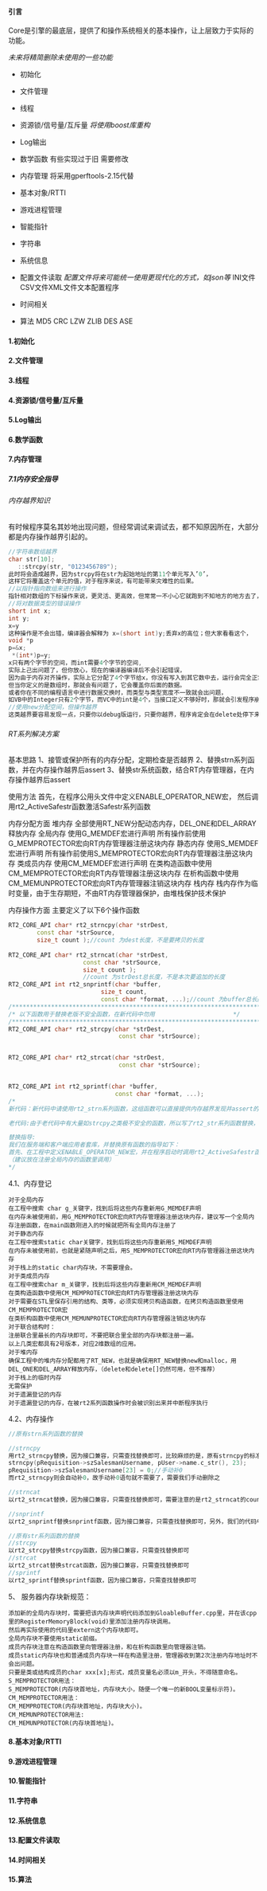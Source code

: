 #### 引言

Core是引擎的最底层，提供了和操作系统相关的基本操作，让上层致力于实际的功能。

*未来将精简删除未使用的一些功能*

- 初始化

- 文件管理

- 线程

- 资源锁/信号量/互斥量 *将使用boost库重构*

- Log输出

- 数学函数 有些实现过于旧 需要修改

- 内存管理 将采用gperftools-2.15代替

- 基本对象/RTTI

- 游戏进程管理

- 智能指针

- 字符串

- 系统信息

- 配置文件读取  *配置文件将来可能统一使用更现代化的方式，如json等*    INI文件CSV文件XML文件文本配置程序

- 时间相关

- 算法 MD5 CRC LZW ZLIB DES ASE

#### 1.初始化

#### 2.文件管理

#### 3.线程

#### 4.资源锁/信号量/互斥量

#### 5.Log输出

#### 6.数学函数

#### 7.内存管理

##### 7.1内存安全指导

###### 内存越界知识

有时候程序莫名其妙地出现问题，但经常调试来调试去，都不知原因所在，大部分都是内存操作越界引起的。

```c++
//字符串数组越界
char str[10];
　 ::strcpy(str, "0123456789");
此时将会造成越界，因为strcpy将在str为起始地址的第11个单元写入’0’，
这样它将覆盖这个单元的值，对于程序来说，有可能带来灾难性的后果。
//以指针指向数组来进行操作
指针相对数组的下标操作来说，更灵活、更高效，但常常一不小心它就跑到不知地方的地方去了，在循环批量处理中，多移一位就产生了越界，如果是读还好，但如果是写，这就跟上面出现的问题一样了。
//将对数据类型的错误操作
short int x;
int y;
x=y
这种操作是不会出错，编译器会解释为 x=(short int)y;丢弃x的高位；但大家看看这个，
void *p
p=&x;
 *(int*)p=y;
x只有两个字节的空间，而int需要4个字节的空间, 
实际上己出问题了，但你放心，现在的编译器编译后不会引起错误，
因为由于内存对齐操作，实际上它分配了4个字节给x，你没有写入到其它数中去，运行会完全正常。
但当你定义的是数组时，那就会有问题了，它会覆盖你后面的数据。
或者你在不同的编程语言中进行数据交换时，而类型与类型宽度不一致就会出问题，
如VB中的Integer只有2个字节，而VC中的int是4个，当接口定义不够好时，那就会引发程序崩溃。
//使用new分配空间，但操作越界
这类越界要容易发现一点，只要你以debug版运行，只要你越界，程序肯定会在delete处停下来。同理malloc，free有此问题。
```

###### RT系列解决方案

基本思路
	1、接管或保护所有的内存分配，定期检查是否越界
	2、替换strn系列函数，并在内存操作越界后assert
	3、替换str系统函数，结合RT内存管理器，在内存操作越界后assert

使用方法
	首先，在程序公用头文件中定义ENABLE_OPERATOR_NEW宏，
	然后调用rt2_ActiveSafestr函数激活Safestr系列函数

内存分配方面
	堆内存
		全部使用RT_NEW分配动态内存，DEL_ONE和DEL_ARRAY释放内存
	全局内存
		使用G_MEMDEF宏进行声明
		所有操作前使用G_MEMPROTECTOR宏向RT内存管理器注册这块内存
	静态内存
		使用S_MEMDEF宏进行声明
		所有操作前使用S_MEMPROTECTOR宏向RT内存管理器注册这块内存
	类成员内存
		使用CM_MEMDEF宏进行声明
		在类构造函数中使用CM_MEMPROTECTOR宏向RT内存管理器注册这块内存
		在析构函数中使用CM_MEMUNPROTECTOR宏向RT内存管理器注销这块内存
	栈内存
		栈内存作为临时变量，由于生存期短，不由RT内存管理器保护，由堆栈保护技术保护

内存操作方面
	主要定义了以下6个操作函数

```c++
RT2_CORE_API char* rt2_strncpy(char *strDest,
		const char *strSource,
		size_t count );//count 为dest长度，不是要拷贝的长度
		
RT2_CORE_API char* rt2_strncat(char *strDest,
					 const char *strSource,
					 size_t count );
					 //count 为strDest总长度，不是本次要追加的长度
RT2_CORE_API int rt2_snprintf(char *buffer,
						  size_t count,
						  const char *format, ...);//count 为buffer总长度
/************************************************************************/
/* 以下函数用于替换老版不安全函数，在新代码中勿用                      */
/************************************************************************/
RT2_CORE_API char* rt2_strcpy(char *strDest,
							   const char *strSource);


RT2_CORE_API char* rt2_strcat(char *strDest,
							   const char *strSource);


RT2_CORE_API int rt2_sprintf(char *buffer,
							  const char *format, ...);
/*
新代码：新代码中请使用rt2_strn系列函数，这组函数可以直接提供内存越界发现并assert的能力，禁止使用系统的相关函数，需要特别注意的，所有的count参数，都是指的目标内存的总大小，和系统函数是不一样的

老代码:由于老代码中有大量如strcpy之类极不安全的函数，所以写了rt2_str系列函数替换，这个工作将在我们所有的内存都受到RT内存管理器保护之后进行。

替换指导:
我们在服务端和客户端应用者套库，并替换原有函数的指导如下：
首先、在工程中定义ENABLE_OPERATOR_NEW宏，并在程序启动时调用rt2_ActiveSafestr函数激活Safestr系列函数
（建议放在注册全局内存的函数里调用）
*/
```


4.1、内存登记

```
对于全局内存
在工程中搜索 char g_关键字，找到后将这些内存重新用G_MEMDEF声明
在内存未被使用前，用G_MEMPROTECTOR宏向RT内存管理器注册这块内存，建议写一个全局内存注册函数，在main函数刚进入的时候就把所有全局内存注册了
对于静态内存
在工程中搜索static char关键字，找到后将这些内存重新用S_MEMDEF声明
在内存未被使用前，也就是紧随声明之后，用S_MEMPROTECTOR宏向RT内存管理器注册这块内存
对于栈上的static char内存块，不需要理会。
对于类成员内存
在工程中搜索char m_关键字，找到后将这些内存重新用CM_MEMDEF声明
在类构造函数中使用CM_MEMPROTECTOR宏向RT内存管理器注册这块内存
对于需要在STL里保存引用的结构、类等，必须实现拷贝构造函数，在拷贝构造函数里使用CM_MEMPROTECTOR宏
在类析构函数中使用CM_MEMUNPROTECTOR宏向RT内存管理器注销这块内存
对于联合结构时：
注册联合里最长的内存块即可，不要把联合里全部的内存块都注册一遍。
以上几类宏都具有2号版本，对应2维数组的应用。
对于堆内存
确保工程中的堆内存分配都用了RT_NEW，也就是确保用RT_NEW替换new和malloc，用DEL_ONE和DEL_ARRAY释放内存，（delete和delete[]仍然可用，但不推荐）
对于栈上的临时内存
无需保护
对于遗漏登记的内存
对于遗漏登记的内存，在被rt2系列函数操作时会被识别出来并中断程序执行
```





4.2、内存操作

```c++
//原有strn系列函数的替换

//strncpy
用rt2_strncpy替换，因为接口兼容，只需查找替换即可，比较麻烦的是，原有strncpy的标准用法需要在buf末尾手动补0，例子如下：
strncpy(pRequisition->szSalesmanUsername, pUser->name.c_str(), 23);
pRequisition->szSalesmanUsername[23] = 0;//手动补0
而rt2_strncpy则会自动补0，故手动补0语句就不需要了，需要我们手动删除之

//strncat 
以rt2_strncat替换，因为接口兼容，只需查找替换即可，需要注意的是rt2_strncat的count参数是目标内存的总长度，strncat的count是本次追加字符串长度，好在strncat在我们的代码里基本没有用，似乎只有一处

//snprintf 
以rt2_snprintf替换snprintf函数，因为接口兼容，只需查找替换即可，另外，我们的代码中有人用了WIN32本地的_snprintf函数，也找出来替换掉

//原有str系列函数的替换
//strcpy
以rt2_strcpy替换strcpy函数，因为接口兼容，只需查找替换即可
//strcat
以rt2_strcat替换strcat函数，因为接口兼容，只需查找替换即可
//sprintf
以rt2_sprintf替换sprintf函数，因为接口兼容，只需查找替换即可
```

5、	服务器内存块新规范：

```
添加新的全局内存块时，需要把该内存块声明代码添加到GloableBuffer.cpp里，并在该cpp里的RegisterMemoryBlock(void)里添加注册内存块调用。
然后再实际使用的代码里extern这个内存块即可。
全局内存块不要使用static前缀。
成员内存块注意在构造函数里向管理器注册，和在析构函数里向管理器注销。
成员static内存块也和普通成员内存块一样在构造里注册，管理器收到第2次注册内存地址时不会出问题。
只要是类或结构成员的char xxx[x];形式，成员变量名必须以m_开头，不得随意命名。
S_MEMPROTECTOR用法：
S_MEMPROTECTOR(内存块首地址，内存块大小，随便一个唯一的新BOOL变量标示符)。
CM_MEMPROTECTOR用法：
CM_MEMPROTECTOR(内存块首地址，内存块大小)。
CM_MEMUNPROTECTOR用法:
CM_MEMUNPROTECTOR(内存块首地址)。
```



#### 8.基本对象/RTTI

#### 9.游戏进程管理

#### 10.智能指针

#### 11.字符串

#### 12.系统信息

#### 13.配置文件读取  

#### 14.时间相关

#### 15.算法